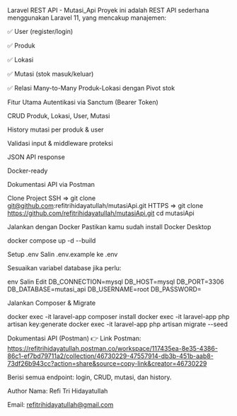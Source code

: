 Laravel REST API - Mutasi_Api
Proyek ini adalah REST API sederhana menggunakan Laravel 11, yang mencakup manajemen:

✅ User (register/login)

✅ Produk

✅ Lokasi

✅ Mutasi (stok masuk/keluar)

✅ Relasi Many-to-Many Produk-Lokasi dengan Pivot stok

Fitur Utama
Autentikasi via Sanctum (Bearer Token)

CRUD Produk, Lokasi, User, Mutasi

History mutasi per produk & user

Validasi input & middleware proteksi

JSON API response

Docker-ready

Dokumentasi API via Postman

Clone Project
SSH => git clone git@github.com:refitrihidayatullah/mutasiApi.git
HTTPS => git clone https://github.com/refitrihidayatullah/mutasiApi.git
cd mutasiApi

Jalankan dengan Docker
Pastikan kamu sudah install Docker Desktop

docker compose up -d --build

Setup .env
Salin .env.example ke .env

Sesuaikan variabel database jika perlu:

env
Salin
Edit
DB_CONNECTION=mysql
DB_HOST=mysql
DB_PORT=3306
DB_DATABASE=mutasi_api
DB_USERNAME=root
DB_PASSWORD=

Jalankan Composer & Migrate

docker exec -it laravel-app composer install
docker exec -it laravel-app php artisan key:generate
docker exec -it laravel-app php artisan migrate --seed

Dokumentasi API (Postman)
👉 Link Postman: https://refitrihidayatullah.postman.co/workspace/117435ea-8e35-4386-86c1-ef7bd79711a2/collection/46730229-47557914-db3b-451b-aab8-73df26b943cc?action=share&source=copy-link&creator=46730229

Berisi semua endpoint: login, CRUD, mutasi, dan history.

Author
Nama: Refi Tri Hidayatullah

Email: refitrihidayatullah@gmail.com
